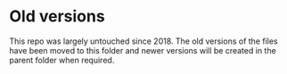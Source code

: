 # Old versions

This repo was largely untouched since 2018. The old versions of the files have been moved to this folder and newer versions will be created in the parent folder when required.